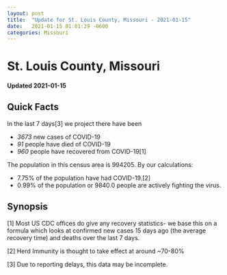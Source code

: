 ```yaml
---
layout: post
title:  "Update for St. Louis County, Missouri - 2021-01-15"
date:   2021-01-15 01:01:29 -0600
categories: Missouri
---
```


# St. Louis County, Missouri
#### Updated 2021-01-15

## Quick Facts

In the last 7 days[3] we project there have been
- *3673* new cases of COVID-19
- *91* people have died of COVID-19
- *960* people have recovered from COVID-19[1]

The population in this census area is 994205. By our calculations:
- 7.75% of the population have had COVID-19.[2]
- 0.99% of the population or 9840.0 people are actively fighting the virus.

## Synopsis




[1] Most US CDC offices do give any recovery statistics- we base this on a formula which looks at confirmed new cases
15 days ago (the average recovery time) and deaths over the last 7 days.

[2] Herd Immunity is thought to take effect at around ~70-80%

[3] Due to reporting delays, this data may be incomplete.
 
    
